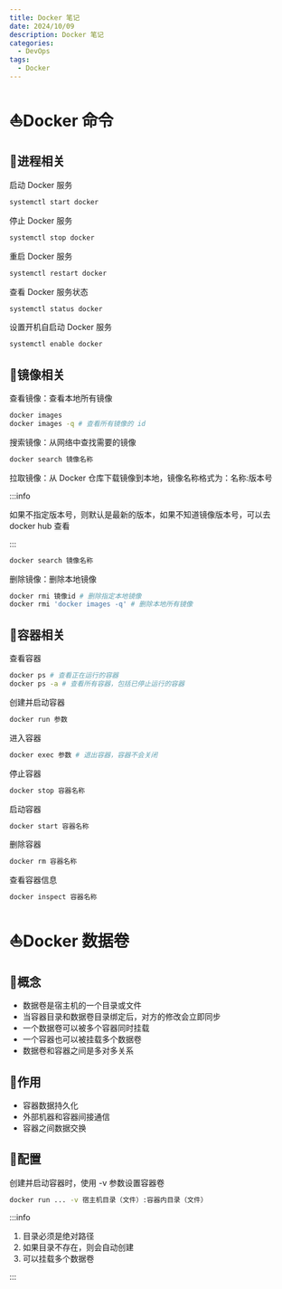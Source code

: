 ```yaml
---
title: Docker 笔记
date: 2024/10/09
description: Docker 笔记
categories: 
  - DevOps
tags: 
  - Docker
---
```


# :sailboat:Docker 命令

## :dolphin:进程相关

启动 Docker 服务

```bash Docker 进程相关命令
systemctl start docker
```

停止 Docker 服务

```bash Docker 进程相关命令
systemctl stop docker
```

重启 Docker 服务

```bash Docker 进程相关命令
systemctl restart docker
```

查看 Docker 服务状态

```bash Docker 进程相关命令
systemctl status docker
```

设置开机自启动 Docker 服务

```bash Docker 进程相关命令
systemctl enable docker
```

## :dolphin:镜像相关

查看镜像：查看本地所有镜像

```bash Docker 镜像相关命令
docker images
docker images -q # 查看所有镜像的 id
```

搜索镜像：从网络中查找需要的镜像

```bash Docker 镜像相关命令
docker search 镜像名称
```

拉取镜像：从 Docker 仓库下载镜像到本地，镜像名称格式为：名称:版本号

:::info

如果不指定版本号，则默认是最新的版本，如果不知道镜像版本号，可以去 docker hub 查看

:::

```bash Docker 镜像相关命令
docker search 镜像名称
```

删除镜像：删除本地镜像

```bash Docker 镜像相关命令
docker rmi 镜像id # 删除指定本地镜像
docker rmi 'docker images -q' # 删除本地所有镜像
```

## :dolphin:容器相关

查看容器

```bash
docker ps # 查看正在运行的容器
docker ps -a # 查看所有容器，包括已停止运行的容器
```

创建并启动容器

```bash
docker run 参数
```



进入容器

```bash Docker 容器相关命令
docker exec 参数 # 退出容器，容器不会关闭
```

停止容器

```bash Docker 容器相关命令
docker stop 容器名称
```

启动容器

```bash Docker 容器相关命令
docker start 容器名称
```

删除容器

```bash Docker 容器相关命令
docker rm 容器名称
```

查看容器信息

```bash Docker 容器相关命令
docker inspect 容器名称
```


# :boat:Docker 数据卷

## :dolphin:概念

- 数据卷是宿主机的一个目录或文件
- 当容器目录和数据卷目录绑定后，对方的修改会立即同步
- 一个数据卷可以被多个容器同时挂载
- 一个容器也可以被挂载多个数据卷
- 数据卷和容器之间是多对多关系

## :dolphin:作用

- 容器数据持久化
- 外部机器和容器间接通信
- 容器之间数据交换

## :dolphin:配置

创建并启动容器时，使用 -v 参数设置容器卷

```bash
docker run ... -v 宿主机目录（文件）:容器内目录（文件）
```

:::info

1. 目录必须是绝对路径
2. 如果目录不存在，则会自动创建
3. 可以挂载多个数据卷 

:::



